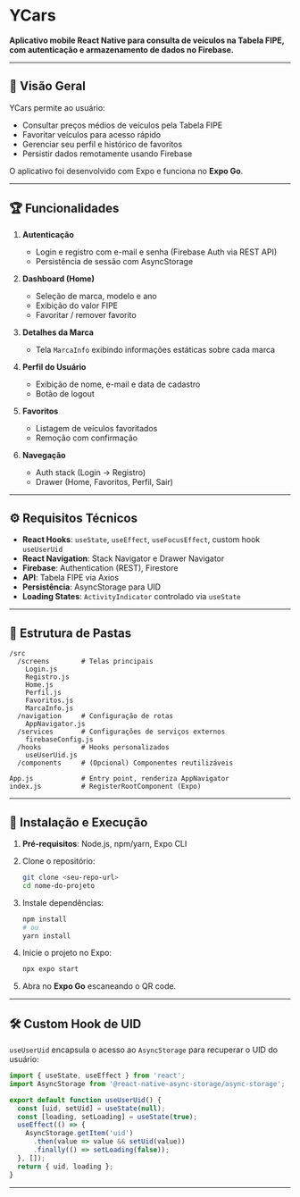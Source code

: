 # YCars

**Aplicativo mobile React Native para consulta de veículos na Tabela FIPE, com autenticação e armazenamento de dados no Firebase.**

---

## 📖 Visão Geral

YCars permite ao usuário:

* Consultar preços médios de veículos pela Tabela FIPE
* Favoritar veículos para acesso rápido
* Gerenciar seu perfil e histórico de favoritos
* Persistir dados remotamente usando Firebase

O aplicativo foi desenvolvido com Expo e funciona no **Expo Go**.

---

## 🏆 Funcionalidades

1. **Autenticação**

   * Login e registro com e-mail e senha (Firebase Auth via REST API)
   * Persistência de sessão com AsyncStorage

2. **Dashboard (Home)**

   * Seleção de marca, modelo e ano
   * Exibição do valor FIPE
   * Favoritar / remover favorito

3. **Detalhes da Marca**

   * Tela `MarcaInfo` exibindo informações estáticas sobre cada marca

4. **Perfil do Usuário**

   * Exibição de nome, e-mail e data de cadastro
   * Botão de logout

5. **Favoritos**

   * Listagem de veículos favoritados
   * Remoção com confirmação

6. **Navegação**

   * Auth stack (Login → Registro)
   * Drawer (Home, Favoritos, Perfil, Sair)

---

## ⚙️ Requisitos Técnicos

* **React Hooks**: `useState`, `useEffect`, `useFocusEffect`, custom hook `useUserUid`
* **React Navigation**: Stack Navigator e Drawer Navigator
* **Firebase**: Authentication (REST), Firestore
* **API**: Tabela FIPE via Axios
* **Persistência**: AsyncStorage para UID
* **Loading States**: `ActivityIndicator` controlado via `useState`

---

## 📂 Estrutura de Pastas

```
/src
  /screens        # Telas principais
    Login.js
    Registro.js
    Home.js
    Perfil.js
    Favoritos.js
    MarcaInfo.js
  /navigation     # Configuração de rotas
    AppNavigator.js
  /services       # Configurações de serviços externos
    firebaseConfig.js
  /hooks          # Hooks personalizados
    useUserUid.js
  /components     # (Opcional) Componentes reutilizáveis

App.js            # Entry point, renderiza AppNavigator
index.js          # RegisterRootComponent (Expo)
```

---

## 🚀 Instalação e Execução

1. **Pré-requisitos**: Node.js, npm/yarn, Expo CLI
2. Clone o repositório:

   ```bash
   git clone <seu-repo-url>
   cd nome-do-projeto
   ```
3. Instale dependências:

   ```bash
   npm install
   # ou
   yarn install
   ```
4. Inicie o projeto no Expo:

   ```bash
   npx expo start
   ```
5. Abra no **Expo Go** escaneando o QR code.

---

## 🛠️ Custom Hook de UID

`useUserUid` encapsula o acesso ao `AsyncStorage` para recuperar o UID do usuário:

```js
import { useState, useEffect } from 'react';
import AsyncStorage from '@react-native-async-storage/async-storage';

export default function useUserUid() {
  const [uid, setUid] = useState(null);
  const [loading, setLoading] = useState(true);
  useEffect(() => {
    AsyncStorage.getItem('uid')
      .then(value => value && setUid(value))
      .finally(() => setLoading(false));
  }, []);
  return { uid, loading };
}
```

---

